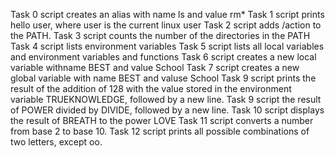 Task 0 script creates an alias with name ls and value rm*
Task 1 script prints hello user, where user is the current linux user
Task 2 script adds /action to the PATH.
Task 3 script counts the number of the directories in the PATH
Task 4 script lists environment variables
Task 5 script lists all local variables and environment variables and functions
Task 6 script creates a new local variable withname BEST and value School
Task 7 script creates a new global variable with name BEST and valuse School
Task 9 script prints the result of the addition of 128 with the value stored in the environment variable TRUEKNOWLEDGE, followed by a new line.
Task 9 script the result of POWER divided by DIVIDE, followed by a new line.
Task 10 script displays the result of BREATH to the power LOVE
Task 11 script converts a number from base 2 to base 10.
Task 12 script prints all possible combinations of two letters, except oo.
